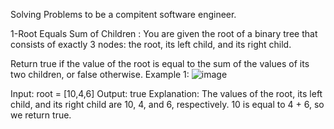 
Solving Problems to be a compitent software engineer.

1-Root Equals Sum of Children : You are given the root of a binary tree that consists of exactly 3 nodes: the root, its left child, and its right child.

Return true if the value of the root is equal to the sum of the values of its two children, or false otherwise.
Example 1:
![image](https://github.com/Liquelaliqour/Leetcode/assets/93725160/7f2996e1-375a-403f-8355-c979a63d0d52)


Input: root = [10,4,6]
Output: true
Explanation: The values of the root, its left child, and its right child are 10, 4, and 6, respectively.
10 is equal to 4 + 6, so we return true.
